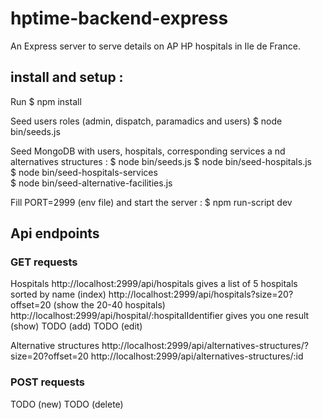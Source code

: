# hptime-backend-express

An Express server to serve details on AP HP hospitals in Ile de France.

## install and setup :

Run \$ npm install

Seed users roles (admin, dispatch, paramadics and users)
\$ node bin/seeds.js

Seed MongoDB with users, hospitals, corresponding services a
nd alternatives structures :
$ node bin/seeds.js
$ node bin/seed-hospitals.js  
$ node bin/seed-hospitals-services  
$ node bin/seed-alternative-facilities.js

Fill PORT=2999 (env file) and start the server :
\$ npm run-script dev

## Api endpoints

### GET requests

Hospitals
http://localhost:2999/api/hospitals gives a list of 5 hospitals sorted by name (index)
http://localhost:2999/api/hospitals?size=20?offset=20 (show the 20-40 hospitals)
http://localhost:2999/api/hospital/:hospitalIdentifier gives you one result (show)
TODO (add)
TODO (edit)

Alternative structures
http://localhost:2999/api/alternatives-structures/?size=20?offset=20
http://localhost:2999/api/alternatives-structures/:id

### POST requests

TODO (new)
TODO (delete)
